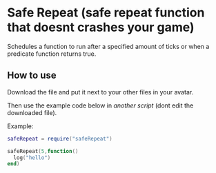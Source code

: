 # Safe Repeat (safe repeat function that doesnt crashes your game)

Schedules a function to run after a specified amount of ticks or when a predicate function returns true.

## How to use

Download the file and put it next to your other files in your avatar.

Then use the example code below in *another script* (dont edit the downloaded file).

Example:
```lua
safeRepeat = require("safeRepeat")

safeRepeat(5,function()
  log("hello")
end)
```
